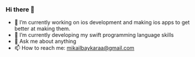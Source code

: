 ### Hi there 👋

- 🔭 I’m currently working on ios development and making ios apps to get better at making them.
- 🌱 I’m currently developing my swift programming language skills
- 💬 Ask me about anything 
- 📫 How to reach me: mikailbaykaraa@gmail.com

